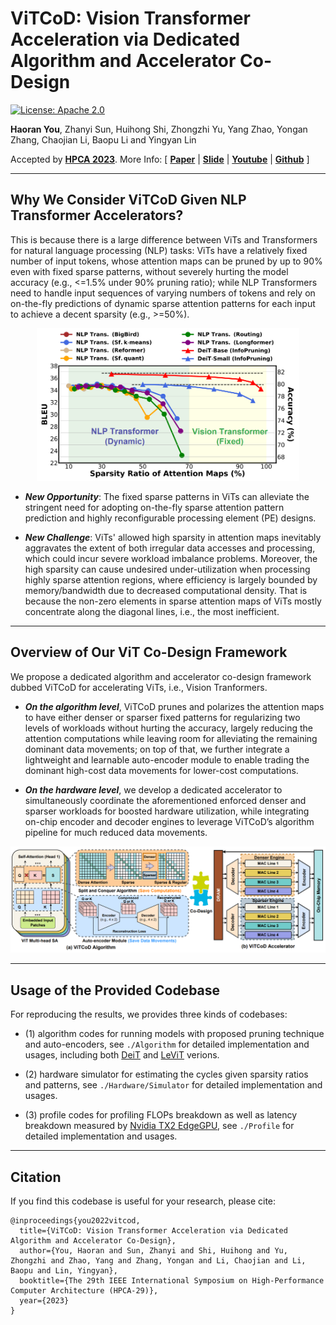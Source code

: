 # ViTCoD: Vision Transformer Acceleration via Dedicated Algorithm and Accelerator Co-Design

[![License: Apache 2.0](https://img.shields.io/badge/License-Apache%202.0-green)](https://opensource.org/licenses/Apache-2.0)

**Haoran You**, Zhanyi Sun, Huihong Shi, Zhongzhi Yu, Yang Zhao, Yongan Zhang, Chaojian Li, Baopu Li and Yingyan Lin

Accepted by [**HPCA 2023**](https://hpca-conf.org/2023/). More Info:
\[ [**Paper**](https://arxiv.org/abs/2210.09573) | [**Slide**](https://drive.google.com/file/d/1NIWiqxac8ufF-nzslpZzEU9ZQ69GLe2b/view?usp=share_link) | [**Youtube**](https://youtu.be/Foyuctc8aPE) | [**Github**](https://github.com/GATECH-EIC/ViTCoD/) \]

---

## Why We Consider ViTCoD Given NLP Transformer Accelerators?

This is because there is a large difference between ViTs and Transformers for natural language processing (NLP)
tasks: ViTs have a relatively fixed number of input tokens, whose attention maps can be pruned by up to 90% even with fixed sparse patterns, without severely hurting the model accuracy (e.g., <=1.5% under 90% pruning ratio); while NLP Transformers need to handle input sequences of varying numbers of tokens and rely on on-the-fly predictions of dynamic sparse attention patterns for each input to achieve a decent sparsity (e.g., >=50%).

<p align="center">
    <img src="./Figures/Vision_vs_NLP.png" width="420">
</p>

* ***New Opportunity***: The fixed sparse patterns in ViTs can alleviate the stringent need for adopting on-the-fly sparse attention pattern prediction and highly reconfigurable processing element (PE) designs.

* ***New Challenge***: ViTs' allowed high sparsity in attention maps inevitably aggravates the extent of both irregular data accesses and processing, which could incur severe workload imbalance problems. Moreover, the high sparsity can cause undesired under-utilization when processing highly sparse attention regions, where efficiency is largely bounded by memory/bandwidth due to decreased computational density. That is because the non-zero elements in sparse attention maps of ViTs mostly concentrate along the diagonal lines, i.e., the most inefficient.

---

## Overview of Our ViT Co-Design Framework

We propose a dedicated algorithm and accelerator co-design framework dubbed ViTCoD for accelerating ViTs, i.e., Vision Tranformers.

* ***On the algorithm level***, ViTCoD prunes and polarizes the attention maps to have either denser or sparser
fixed patterns for regularizing two levels of workloads without hurting the accuracy, largely reducing the attention computations while leaving room for alleviating the remaining dominant data movements; on top of that, we further integrate a lightweight and learnable auto-encoder module to enable trading the dominant high-cost data movements for lower-cost computations.

* ***On the hardware level***, we develop a dedicated accelerator to simultaneously coordinate the aforementioned enforced denser and sparser workloads for boosted hardware utilization, while integrating on-chip encoder and decoder engines to leverage ViTCoD’s algorithm pipeline for much reduced data movements.

<p align="center">
    <img src="./Figures/overview.png" width="800">
</p>

---

## Usage of the Provided Codebase

For reproducing the results, we provides three kinds of codebases:

* (1) algorithm codes for running models with proposed pruning technique and auto-encoders, see `./Algorithm` for detailed implementation and usages, including both [DeiT](https://arxiv.org/abs/2012.12877) and [LeViT](https://arxiv.org/abs/2104.01136) verions.

* (2) hardware simulator for estimating the cycles given sparsity ratios and patterns, see `./Hardware/Simulator` for detailed implementation and usages.

* (3) profile codes for profiling FLOPs breakdown as well as latency breakdown measured by [Nvidia TX2 EdgeGPU](https://www.nvidia.com/en-us/autonomous-machines/embedded-systems/jetson-tx2/), see `./Profile` for detailed implementation and usages.

---

## Citation

If you find this codebase is useful for your research, please cite:

````
@inproceedings{you2022vitcod,
  title={ViTCoD: Vision Transformer Acceleration via Dedicated Algorithm and Accelerator Co-Design},
  author={You, Haoran and Sun, Zhanyi and Shi, Huihong and Yu, Zhongzhi and Zhao, Yang and Zhang, Yongan and Li, Chaojian and Li, Baopu and Lin, Yingyan},
  booktitle={The 29th IEEE International Symposium on High-Performance Computer Architecture (HPCA-29)},
  year={2023}
}
````

